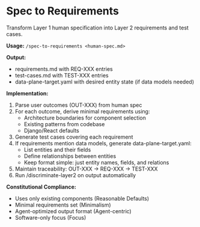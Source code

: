 # Spec to Requirements

Transform Layer 1 human specification into Layer 2 requirements and test cases.

**Usage:** `/spec-to-requirements <human-spec.md>`

**Output:**
- requirements.md with REQ-XXX entries
- test-cases.md with TEST-XXX entries
- data-plane-target.yaml with desired entity state (if data models needed)

**Implementation:**
1. Parse user outcomes (OUT-XXX) from human spec
2. For each outcome, derive minimal requirements using:
   - Architecture boundaries for component selection
   - Existing patterns from codebase
   - Django/React defaults
3. Generate test cases covering each requirement
4. If requirements mention data models, generate data-plane-target.yaml:
   - List entities and their fields
   - Define relationships between entities
   - Keep format simple: just entity names, fields, and relations
5. Maintain traceability: OUT-XXX → REQ-XXX → TEST-XXX
6. Run /discriminate-layer2 on output automatically

**Constitutional Compliance:**
- Uses only existing components (Reasonable Defaults)
- Minimal requirements set (Minimalism)
- Agent-optimized output format (Agent-centric)
- Software-only focus (Focus)